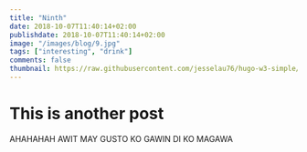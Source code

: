 ```yaml
---
title: "Ninth"
date: 2018-10-07T11:40:14+02:00
publishdate: 2018-10-07T11:40:14+02:00
image: "/images/blog/9.jpg"
tags: ["interesting", "drink"]
comments: false
thumbnail: https://raw.githubusercontent.com/jesselau76/hugo-w3-simple/master/exampleSite/images/thumb-joshua-fuller-667473-unsplash.jpg
---
```

# This is another post
AHAHAHAH AWIT MAY GUSTO KO GAWIN DI KO MAGAWA
